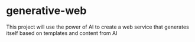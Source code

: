 # generative-web
This project will use the power of AI to create a web service that generates itself based on templates and content from AI
